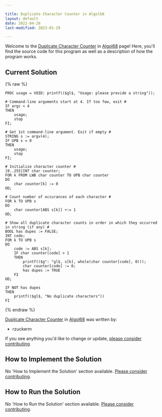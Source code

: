 ```yaml
---

title: Duplicate Character Counter in Algol68
layout: default
date: 2022-04-28
last-modified: 2023-01-29

---
```


Welcome to the [Duplicate Character Counter](https://sampleprograms.io/projects/duplicate-character-counter) in [Algol68](https://sampleprograms.io/languages/algol68) page! Here, you'll find the source code for this program as well as a description of how the program works.

## Current Solution

{% raw %}

```algol68
PROC usage = VOID: printf(($gl$, "Usage: please provide a string"));

# Command-line arguments start at 4. If too few, exit #
IF argc < 4
THEN
    usage;
    stop
FI;

# Get 1st command-line argument. Exit if empty #
STRING s := argv(4);
IF UPB s = 0
THEN
    usage;
    stop
FI;

# Initialize character counter #
[0..255]INT char counter;
FOR k FROM LWB char counter TO UPB char counter
DO
    char counter[k] := 0
OD;

# Count number of occurances of each character #
FOR k TO UPB s
DO
    char counter[ABS s[k]] +:= 1
OD;

# Show all duplicate character counts in order in which they occurred in string (if any) #
BOOL has dupes := FALSE;
INT code;
FOR k TO UPB s
DO
    code := ABS s[k];
    IF char counter[code] > 1
    THEN
        printf(($g": "gl$, s[k], whole(char counter[code], 0)));
        char counter[code] := 0;
        has dupes := TRUE
    FI
OD;

IF NOT has dupes
THEN
    printf(($gl$, "No duplicate characters"))
FI
```

{% endraw %}

[Duplicate Character Counter](https://sampleprograms.io/projects/duplicate-character-counter) in [Algol68](https://sampleprograms.io/languages/algol68) was written by:

- rzuckerm

If you see anything you'd like to change or update, [please consider contributing](https://github.com/TheRenegadeCoder/sample-programs).

## How to Implement the Solution

No 'How to Implement the Solution' section available. [Please consider contributing](https://github.com/TheRenegadeCoder/sample-programs-website).

## How to Run the Solution

No 'How to Run the Solution' section available. [Please consider contributing](https://github.com/TheRenegadeCoder/sample-programs-website).